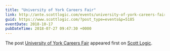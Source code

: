 ```yaml
---
title: "University of York Careers Fair"
link: http://ante.scottlogic.com/events/university-of-york-careers-fair/
guid: https://www.scottlogic.com/?post_type=events&p=5185
eventDate: 2018-10-17
pubDateTime: 2018-07-27 09:47:30 +0000
---
```


<p>The post <a rel="nofollow" href="http://ante.scottlogic.com/events/university-of-york-careers-fair/">University of York Careers Fair</a> appeared first on <a rel="nofollow" href="http://ante.scottlogic.com">Scott Logic</a>.</p>